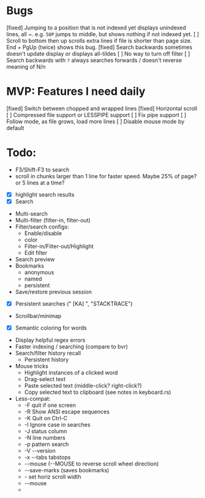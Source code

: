 # Bugs

[fixed] Jumping to a position that is not indexed yet displays unindexed lines, all ~.  e.g. `50P` jumps to middle, but shows nothing if not indexed yet.
[     ] Scroll to bottom then up scrolls extra lines if file is shorter than page size.  End + PgUp (twice) shows this bug.
[fixed] Search backwards sometimes doesn't update display or displays all-tildes
[     ] No way to turn off filter
[     ] Search backwards with `?` always searches forwards / doesn't reverse meaning of N/n

# MVP: Features I need daily
[fixed] Switch between chopped and wrapped lines
[fixed] Horizontal scroll
[     ] Compressed file support or LESSPIPE support
[     ] Fix pipe support
[     ] Follow mode, as file grows, load more lines
[     ] Disable mouse mode by default

# Todo:
* F3/Shift-F3 to search
* scroll in chunks larger than 1 line for faster speed.  Maybe 25% of page?  or 5 lines at a time?
* [x] highlight search results
* [x] Search
* Multi-search
* Multi-filter (filter-in, filter-out)
* Filter/search configs:
  * Enable/disable
  * color
  * Filter-in/Filter-out/Highlight
  * Edit filter
* Search preview
* Bookmarks
  * anonymous
  * named
  * persistent
* Save/restore previous session
* [x] Persistent searches (" [KA] ", "STACKTRACE")
* Scrollbar/minimap
* [x] Semantic coloring for words
* Display helpful regex errors
* Faster indexing / searching (compare to bvr)
* Search/filter history recall
  * Persistent history
* Mouse tricks
  * Highlight instances of a clicked word
  * Drag-select text
  * Paste selected text (middle-click? right-click?)
  * Copy selected text to clipboard (see notes in keyboard.rs)
* Less-compat:
  * -F quit if one screen
  * -R Show ANSI escape sequences
  * -K Quit on Ctrl-C
  * -I Ignore case in searches
  * -J status column
  * -N line numbers
  * -p pattern search
  * -V --version
  * -x --tabs tabstops
  * --mouse (--MOUSE to reverse scroll wheel direction)
  * --save-marks (saves bookmarks)
  * -<number> set horiz scroll width
  * --mouse
  *